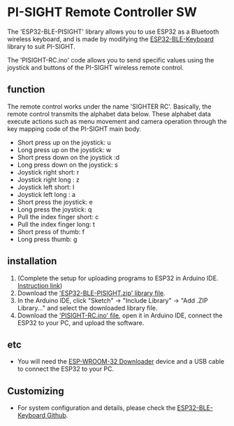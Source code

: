 # PI-SIGHT Remote Controller SW

The 'ESP32-BLE-PISIGHT' library allows you to use ESP32 as a Bluetooth wireless keyboard, and is made by modifying the [ESP32-BLE-Keyboard](https://github.com/T-vK/ESP32-BLE-Keyboard) library to suit PI-SIGHT.

The 'PISIGHT-RC.ino' code allows you to send specific values ​​using the joystick and buttons of the PI-SIGHT wireless remote control.


## function

The remote control works under the name 'SIGHTER RC'.
Basically, the remote control transmits the alphabet data below.
These alphabet data execute actions such as menu movement and camera operation through the key mapping code of the PI-SIGHT main body.

 - Short press up on the joystick: u
 - Long press up on the joystick: w
 - Short press down on the joystick :d
 - Long press down on the joystick: s
 - Joystick right short: r
 - Joystick right long : z
 - Joystick left short: l
 - Joystick left long : a
 - Short press the joystick: e
 - Long press the joystick: q
 - Pull the index finger short: c
 - Pull the index finger long: t
 - Short press of thumb: f
 - Long press thumb: g


## installation

 1. (Complete the setup for uploading programs to ESP32 in Arduino IDE. [Instruction link](https://github.com/espressif/arduino-esp32#installation-instructions))
 2. Download the ['ESP32-BLE-PISIGHT.zip' library file](https://github.com/younsj97/PI-SIGHT_SW_RemoteController/blob/main/ESP32_BLE_PISIGHT.zip).
 3. In the Arduino IDE, click "Sketch" -> "Include Library" -> "Add .ZIP Library..." and select the downloaded library file.
 4. Download the ['PISIGHT-RC.ino' file](https://github.com/younsj97/PI-SIGHT_SW_RemoteController/blob/main/PISIGHT-RC/PISIGHT-RC.ino), open it in Arduino IDE, connect the ESP32 to your PC, and upload the software.


## etc

 - You will need the [ESP-WROOM-32 Downloader](https://www.eleparts.co.kr/goods/view?no=10452097) device and a USB cable to connect the ESP32 to your PC.


## Customizing

 - For system configuration and details, please check the [ESP32-BLE-Keyboard Github](https://github.com/T-vK/ESP32-BLE-Keyboard).